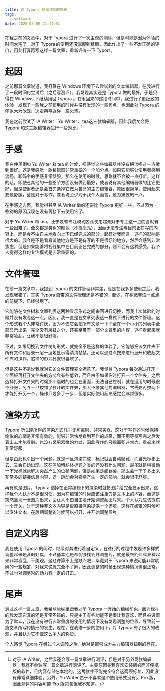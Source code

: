 ```yaml
---
title: 对 Typora 错误评价的修正
tags:
  - software
date: 2020-03-09 21:46:01
---
```



在我之前的文章中，对于 Typora 进行了一次主观的测评，但是可能是因为体验的时间太短了，对于 Typora 的使用还没掌握到精髓，因此作出了一些不太正确的评价，因此打算再写这样一篇文章，重新评价一下 Typora。

<!-- more -->

# 起因

之前那篇文章说道，我打算在 Windows 环境下去尝试新的文本编辑器。在我进行了一段时间的尝试后（之后写测评），我发现其实还是 Typora 做的最好，于是只得在 Windows 下继续用回 Typora 。在用回来的这段时间中，我进行了更细致的体验，发现了一些我之前使用的时候并没有发现的一些优点，也因此对 Typora 的印象大为改观，决定再写这样一篇文章。

我在之前尝试了 iA Writer，Yu Writer， tea这三款编辑器，因此我后文会将 Typora 和这三款编辑器进行一些对比。[^1]

# 手感

我在使用例如 Yu Writer 和 tea 的时候，都感觉这些编辑器并没有把流畅这一点做到很好。这是我感觉一款编辑器非常重要的一个加分点。如果它能够让使用者感到流畅，即码字的手感非常舒服，那么在使用的时候，思路就不会被一直打断，这样的话，即使在其他的一些细节方面没有做到最好，或者说有其他编辑器做的比它更好，但是使用者还是会首先选择它做为自己的主力编辑器，原因很简单，使用起来要最舒服，这是对于写作，或者说至少对于我个人而言，最为重要的一点。

在手感这方面，我觉得甚至 iA Writer 做的还要比 Typora 更好一些，不过因为一些别的原因我现在没有再接下去使用它了。

对于 Yu Writer 和 tea，由于没有专注模式因此使用起来对于专注这一点而言就有一些困难了。全文都是类似的颜色（不提高亮），因而无法专注与目前正在写的内容上，而是会不由自主地看向上下已经完成的部分。起码对我而言，这样的影响是很大的。我会是不是看看其他地方是不是有写的不是很好的地方，然后会感到非常焦虑。但是如果能够将视线集中在目前正在完成的部分，则不会有这种感受。我个人觉得这样的专注模式是非常重要的。

# 文件管理

在前一篇文章中，我提到 Typora 的文件管理非常差，但是在我多多使用之后，我发现我错了。其实 Typora 自带的文件管理还是不错的，至少，在稍微麻烦一点点的前提下，已经够用了。

它能够在文件树和文章列表这两种显示形式之间来回进行切换，而我上次体验的时候并没有发现这一点。因此，我一直是在文章列表这一模式下进行的文件管理。这个形式我个人非常讨厌，因为不仅它会把所有文章一下子全在一个小小的列表中全部显示出来，完全没有层级之分，还甚至带有一部分文章里的内容，这样看起来就非常凌乱，让我不是很舒服。

不过，如果切换到文件树的形式，就完全不是这样的体验了。它能够把该文件夹下所有文件和目录一层一层地显示得清清楚楚，还可以通过点按来进行展开和收起文件夹的操作。这样的形式我就很喜欢了。

但是这并不是说我就对它的文件管理完全满意了。我觉得 Typora 每次通过打开一个面板再打开文件夹的方式会有些低效，而且由于如果临时打开一个文件夹，之后选择打开文件夹的时候那个临时的也会在里面，无法自己控制，就在适用的时候很不舒服，另外一旦按错了打开的文件夹，那么不像其他的编辑器，它需要再按两下才能打开另一个，操作只是多了一步，但是实际使用起来感觉会麻烦很多。

# 渲染方式

Typora 所见即所得的渲染方式几乎无可挑剔，非常美观，这对于写作的时候保持愉悦的心情是非常有效的，能够非常快地看到写作的成果，而不用等待写完之后发表出去才能看到。也没有采用双栏的方式，因此写作的可视面积非常大，看起来就非常舒服。

但是由此也引出一个问题，就是一旦渲染完成，标记就会自动隐藏，而当光标移上去，又会自动出现。这在写加粗斜体标题之类的还没有什么问题，最多就是稍微动一下光标就能解决突然产生的位移问题，但是如果是超链接，那么会一下子多出来非常多的链接信息内容，这一跳动会对视觉产生一定的影响，就会很不舒服。

再有就是图片，Typora 选择在正常编辑下的渲染时就把图片给完全显示出来，这样我个人认为不是很习惯，因为在编辑的时候应该注重的是文本上的内容，而这是突然显现一张图片出来，会让人不由自主地开始调整起图片来。个人认为应该提供一个开关，对于这种非文本内容是否直接渲染提供一个选项，这样在编辑的时候可以专注文本，在后期调整的时候可以打开，并开始调整图片。

# 自定义内容

我在使用 Typora 的同时，继续对其进行着自定义，在进行的过程中发现许多样式调整起来是真的好累，不过基本还是都能够找到并调整的，就是最终的样式表看起来非常凌乱，不美观。这也许算不上是缺点吧，毕竟对于 Typora 来说可能非常明确的一些规定，对我来说就完全不了解，因此调整的时候出现这种情况也很正常，不过也对调整时的动力有一定的打击。

# 尾声

通过这样一篇文章，我希望能够重塑我对于 Typora 一开始的糟糕印象，因为现在的我发现它真的还是非常不错的，只是由于有些功能不是很让我喜欢，而且被设置为了默认，我在没有进行非常重度的使用的情况下没有发现调整的位置，导致前一篇文章所写的情形的发生。现在，在我进一步的使用下，对 Typora 有了很大的改观，并且认为它不愧这么多人的称赞。

个人感觉 Typora 在经过个人调教之后，绝对是能够成为主力编辑器级别的存在。



[^1]: 对于 iA Writer，之后我还会写一篇文章进行测评，但是对于另外两款编辑器，我就不单独写一篇文章进行测评了。主要原因是我喜欢安装版的而非便携版的软件，且内容存储在本地的，这两款并不能完全符合这两项标准，因此没有非常详细体验。另外，Yu Writer 由于不喜欢这个使用形式没有买 Pro 版，因此测评的内容可能 Pro 版包含但我不知道。
